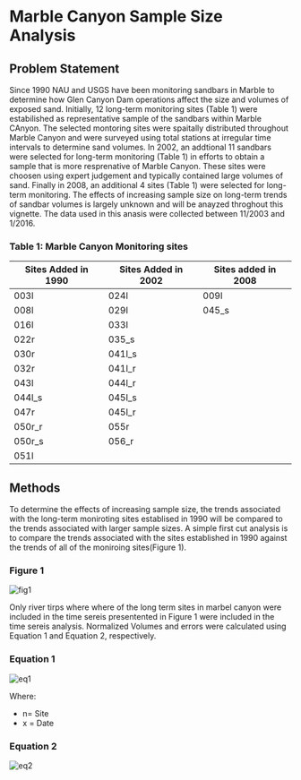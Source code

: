 # Marble Canyon Sample Size Analysis

## Problem Statement
Since 1990 NAU and USGS have been monitoring sandbars in Marble to determine how Glen Canyon Dam operations affect the size and volumes of exposed sand.  Initially, 12 long-term monitoring sites (Table 1) were estabilished as representative sample of the sandbars within Marble CAnyon.  The selected montoring sites were spaitally distributed throughout Marble Canyon and were surveyed using total stations at irregular time intervals to determine sand volumes.  In 2002, an addtional 11 sandbars were selected for long-term monitoring (Table 1) in efforts to obtain a sample that is more resprenative of Marble Canyon.  These sites were choosen using expert judgement and typically contained large volumes of sand.  Finally in 2008, an additional 4 sites (Table 1) were selected for long-term monitoring.  The effects of increasing sample size on long-term trends of sandbar volumes is largely unknown and will be anayzed throghout this vignette.  The data used in this anasis were collected between 11/2003 and 1/2016.

### Table 1: Marble Canyon Monitoring sites
| Sites Added in 1990 |Sites Added in 2002|Sites added in 2008|
|------| -----|----|
|003l  | 024l |009l|
|008l  | 029l |045_s|
|016l  | 033l |
|022r  | 035_s |
|030r  | 041l_s |
|032r  |041l_r |
|043l  | 044l_r |
|044l_s| 045l_s |
|047r  | 045l_r |
|050r_r| 055r |
|050r_s| 056_r |
|051l  |

## Methods
To determine the effects of increasing sample size, the trends associated with the long-term moniroting sites establised in 1990 will be compared to the trends associated with larger sample sizes.  A simple first cut analysis is to compare the trends associated with the sites established in 1990 against the trends of all of the moniroing sites(Figure 1).
### Figure 1
![fig1][fig1]


Only river tirps where where of the long term sites in marbel canyon were included in the time sereis presentented in Figure 1 were included in the time sereis analysis.  Normalized Volumes and errors were calculated using Equation 1 and Equation 2, respectively.

### Equation 1

![eq1][eq1]

Where:
- n= Site
- x = Date

### Equation 2
![eq2][eq2]



[fig1]: Time_Series/Output/mc_variability.png
[eq1]: Time_Series/Output/mc_var/norm_vol.png
[eq2]: Time_Series/Output/mc_var/norm_area.png
